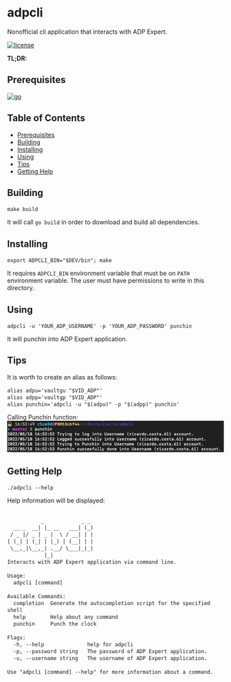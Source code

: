 # adpcli
Nonofficial cli application that interacts with ADP Expert.

[![license](https://img.shields.io/badge/license-GPL--3.0%20license-brightgreen?style=flat-square)](https://github.com/r1cm3d/adpcli/blob/master/LICENSE)

**TL;DR:**

## Prerequisites
[![go](https://img.shields.io/badge/go-1.8-blue?style=flat-square)](https://github.com/golang/go)

## Table of Contents
* [Prerequisites](#prerequisites)
* [Building](#building)
* [Installing](#installing)
* [Using](#using)
* [Tips](#tips)
* [Getting Help](#getting-help)

## Building
```
make build
```
It will call `go build` in order to download and build all dependencies.

## Installing
```
export ADPCLI_BIN="$DEV/bin"; make
```
It requires `ADPCLI_BIN` environment variable that must be on `PATH` environment variable. The user must have permissions to
write in this directory.

## Using 
```
adpcli -u 'YOUR_ADP_USERNAME' -p 'YOUR_ADP_PASSWORD' punchin
```
It will punchin into ADP Expert application.

## Tips
It is worth to create an alias as follows:
```console
alias adpu='vaultgu "$VID_ADP"'
alias adpp='vaultgp "$VID_ADP"'
alias punchin='adpcli -u "$(adpu)" -p "$(adpp)" punchin'
```
Calling Punchin function:
![img.png](img.png)
## Getting Help

```console
./adpcli --help
```

Help information will be displayed:

```console

           _            _ _ 
  __ _  __| |_ __   ___| (_)
 / _ |/ _ | _ |  \ / __| | |
| (_| | (_| | |_) | (__| | |
 \__,_|\__,_| .__/ \___|_|_|
            |_|             
Interacts with ADP Expert application via command line.

Usage:
  adpcli [command]

Available Commands:
  completion  Generate the autocompletion script for the specified shell
  help        Help about any command
  punchin     Punch the clock

Flags:
  -h, --help              help for adpcli
  -p, --password string   The password of ADP Expert application.
  -u, --username string   The username of ADP Expert application.

Use "adpcli [command] --help" for more information about a command.
```
